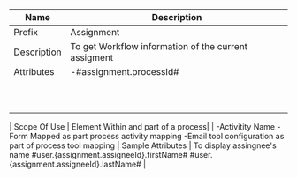| Name | Description |
| --- | --- |
| Prefix | Assignment|
| Description | To get Workflow  information of the current assigment |
|Attributes | -#assignment.processId#
| ||-#assignment.processDefId# |
| || -#assignment.processDefIdWithoutVersion#
| || -#assignment.processName#
| || -#assignment.processVersion#
| || -#assignment.processRequesterId#
| || -#assignment.appId#
| || -#assignment.activityId#
| || -#assignment.activityName#
| || -#assignment.activityDefId#
| || -#assignment.assigneeId# |

| Scope Of Use | Element Within and part of a process|
	       | -Activitity Name
							-Form Mapped as part process 
							 activity mapping
							-Email tool configuration as part of 
							 process tool mapping |
Sample Attributes		| To display assingnee's name
				 #user.{assignment.assigneeId}.firstName# #user.{assignment.assigneeId}.lastName#	|
